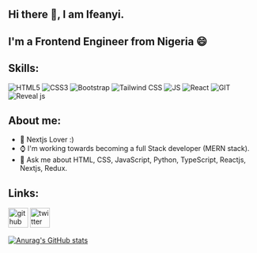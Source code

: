## Hi there 👋, I am Ifeanyi.
## I'm a Frontend Engineer from Nigeria 😄
## Skills:
![HTML5](https://img.shields.io/badge/HTML5-E34F26?style=for-the-badge&logo=html5&logoColor=white)
![CSS3](https://img.shields.io/badge/CSS3-1572B6?style=for-the-badge&logo=css3&logoColor=white)
![Bootstrap](https://img.shields.io/badge/Bootstrap-563D7C?style=for-the-badge&logo=bootstrap&logoColor=white)
![Tailwind CSS](https://img.shields.io/badge/Tailwind_CSS-38B2AC?style=for-the-badge&logo=tailwind-css&logoColor=white)
![JS](https://img.shields.io/badge/JavaScript-black?style=flat-square&logo=javaScript) 
![React](https://img.shields.io/badge/React-20232A?style=for-the-badge&logo=react&logoColor=61DAFB)
![GIT](https://img.shields.io/badge/GIT-E44C30?style=for-the-badge&logo=git&logoColor=whited)
![Reveal js](https://img.shields.io/badge/reveal.js-F2E142?style=for-the-badge&logo=reveal.js&logoColor=000)


## About me:
- 🌱 Nextjs Lover :)
- ⌚ I'm working towards becoming a full Stack developer (MERN stack).
- 💬 Ask me about HTML, CSS, JavaScript, Python, TypeScript, Reactjs, Nextjs, Redux.

## Links:
[<img src='https://cdn.jsdelivr.net/npm/simple-icons@3.0.1/icons/github.svg' alt='github' height='40'>](https://github.com/Feanyluch)  [<img src='https://cdn.jsdelivr.net/npm/simple-icons@3.0.1/icons/twitter.svg' alt='twitter' height='40'>](https://twitter.com/feanyluch)  

[![Anurag's GitHub stats](https://github-readme-stats.vercel.app/api?username=feanyluch)](https://github.com/anuraghazra/github-readme-stats)

